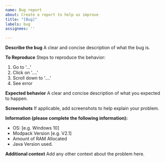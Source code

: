 ```yaml
---
name: Bug report
about: Create a report to help us improve
title: "[Bug]"
labels: bug
assignees: ''

---
```


**Describe the bug**
A clear and concise description of what the bug is.

**To Reproduce**
Steps to reproduce the behavior:
1. Go to '...'
2. Click on '....'
3. Scroll down to '....'
4. See error

**Expected behavior**
A clear and concise description of what you expected to happen.

**Screenshots**
If applicable, add screenshots to help explain your problem.

**Information (please complete the following information):**
 - OS: [e.g. Windows 10]
 - Modpack Version [e.g. V2.1]
 - Amount of RAM Allocated
 - Java Version used.


**Additional context**
Add any other context about the problem here.
